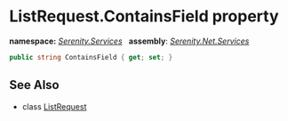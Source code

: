 # ListRequest.ContainsField property
**namespace:** *[Serenity.Services](../../README.md#serenity.services-namespace)*   **assembly**: *[Serenity.Net.Services](../../README.md)*

```csharp
public string ContainsField { get; set; }
```

## See Also

* class [ListRequest](../ListRequest.md)